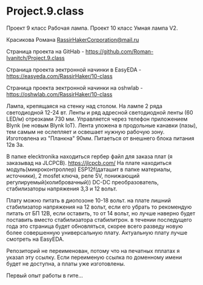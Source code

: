 # Project.9.class
Проект 9 класс Рабочая лампа.
Проект 10 класс Умная лампа V2.

Красикова Романа RassirHakerCorporation@mail.ru 

Страница проекта на GitHab - https://github.com/Roman-Ivanitch/Project.9.class

Страница проекта эектронной начинки в EasyEDA -  https://easyeda.com/RassirHaker/10-class

Страница проекта эектронной начинки на oshwlab - https://oshwlab.com/RassirHaker/10-class

Лампа, крепящаяся на стенку над столом. На лампе 2 ряда светодиодной 12-24 вт. Ленты и ряд адресной светодиодной ленты (60 LED/м) отрезками 730 мм. 
Управляется через телефон приложением Blynk (не новым  Blynk IoT). Лента уложена в продольные  канавки (пазы), 
тем самым не ослепляет и освешает нужную рабочую зону. Изготовлена из "Планкна" 90мм. Питаеться от внешнего блока питания 12в 3а.

В папке elecktronika находиться гербер файл для заказа плат (я заказывад на JLCPCB). https://jlcpcb.com/
На плате находиться модуль(микроконтроллер) ESP12f(даташит в папке материалы, источники),
2 mosfet ключа, реле 5V, понижающий регулируемый(колибровачный)) DC-DC преобразователь, стабилизаторы напряжения  3,3 и 12 вольт.

Плату можно питать в диопозоне 10-18 вольт. на плате лишний стабилизатор напряжения на 12 вольт, если его убрать то рекомендую питать от БП 12В, если оставить, то от 14 вольт, но лучше наверно будет поставить вместо стабилизатора стабилитрон. в течении последущего года это страница будет обновляться, скорее всего разведу новую более совершенную универсальную плату. Актуальную плату лучше смотреть на EasyEDA. 

Репозиторий не переименован, потому что на печатных пплатах я указал эту ссылку. Если переименую ссылка по доменному имени будет не доступна, а платы уже изготовлены. 

Первый опыт работы в гите...
